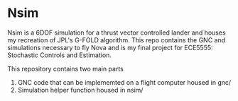 # Nsim

Nsim is a 6DOF simulation for a thrust vector controlled lander and houses my recreation of JPL's G-FOLD
algorithm. This repo contains the GNC and simulations necessary to fly Nova and is my final project for ECE5555:
Stochastic Controls and Estimation.

This repository contains two main parts 

  1. GNC code that can be implememted on a flight computer housed in gnc/
  2. Simulation helper function housed in nsim/
